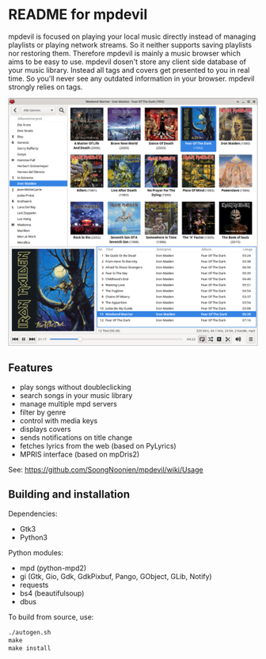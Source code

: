 README for mpdevil
==================
mpdevil is focused on playing your local music directly instead of managing playlists or playing network streams. So it neither supports saving playlists nor restoring them. Therefore mpdevil is mainly a music browser which aims to be easy to use. mpdevil dosen't store any client side database of your music library. Instead all tags and covers get presented to you in real time. So you'll never see any outdated information in your browser. mpdevil strongly relies on tags.

![ScreenShot](screenshots/mainwindow_0.8.2.png)

Features
--------

- play songs without doubleclicking
- search songs in your music library
- manage multiple mpd servers
- filter by genre
- control with media keys
- displays covers
- sends notifications on title change
- fetches lyrics from the web (based on PyLyrics)
- MPRIS interface (based on mpDris2)

See: https://github.com/SoongNoonien/mpdevil/wiki/Usage

Building and installation
-------------------------

Dependencies:
- Gtk3
- Python3

Python modules:
- mpd (python-mpd2)
- gi (Gtk, Gio, Gdk, GdkPixbuf, Pango, GObject, GLib, Notify)
- requests
- bs4 (beautifulsoup)
- dbus

To build from source, use:

    ./autogen.sh
    make
    make install
    
